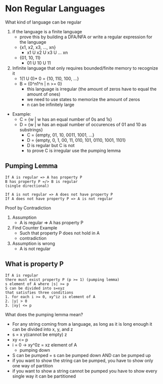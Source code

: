 # Non Regular Languages
What kind of language can be regular
1. if the language is a finite language
    - prove this by building a DFA/NFA or write a regular expression for the language
    - {x1, x2, x3, ..., xn}
        - x1 U x2 U x3 U ... xn
    - {01, 10, 11}
        - 01 U 10 U 11
2. Infinite language that only requires bounded/finite memory to recognize it
    - 1(1 U 0)* 0 = {10, 110, 100, ...}
    - B = {0^n1^n | n >= 0} 
        - this language is irregular (the amount of zeros have to equal the amount of ones)
        - we need to use states to memorize the amount of zeros
        - n can be infinitely large
- Example: 
    - C = {w | w has an equal number of 0s and 1s}
    - D = {w | w has an equal number of occurences of 01 and 10 as substrings}
        - C = {empty, 01, 10, 0011, 1001, ...}
        - D = {empty, 0, 1, 00, 11, 010, 101, 0110, 1001, 1101}
        - D is regular but C is not
        - to prove C is irregular use the pumping lemma
 
## Pumping Lemma
```
If A is regular => A has property P
B has property P =/> B is regular
(single directional) 
```
```
If A is not regular => A does not have property P
If A does not have property P => A is not regular
```
Proof by Contradiction
1. Assumption
    - A is regular => A has property P
2. Find Counter Example
    - Such that property P does not hold in A
    - contradiction
3. Assumption is wrong
    - A is not regular

## What is property P
```
If A is regular
there must exist property P (p >= 1) (pumping lemma)
s element of A where |s| >= p
S can be divided into s=xyz
that satisfies three conditions
1. for each i >= 0, xy^iz is element of A
2. |y| > 0
3. |xy| <= p
```
What does the pumping lemma mean?
- For any string coming from a language, as long as it is long enough it can be divided into x, y, and z
- s = x y(cannot be empty) z
- xy <= p
- i = 0 -> xy^0z =  xz element of A
    - pumping down
- S can be pumped = s can be pumped down AND can be pumped up
- if you want to show the string can be pumped, you have to show only one way of partition
- if you want to show a string cannot be pumped you have to show every single way it can be partitioned